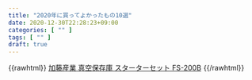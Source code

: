 ```yaml
---
title: "2020年に買ってよかったもの10選"
date: 2020-12-30T22:28:23+09:00
categories: [ "" ]
tags: [ "" ]
draft: true
---
```


<!--more-->

{{rawhtml}}
<a target="_blank" href="https://www.amazon.co.jp/gp/product/B002WA0IXA/ref=as_li_tl?ie=UTF8&camp=247&creative=1211&creativeASIN=B002WA0IXA&linkCode=as2&tag=h1g00d-22&linkId=98705a10e17d82a13055d8d470cc15f7">加藤産業 真空保存庫 スターターセット FS-200B</a><img src="//ir-jp.amazon-adsystem.com/e/ir?t=h1g00d-22&l=am2&o=9&a=B002WA0IXA" width="1" height="1" border="0" alt="" style="border:none !important; margin:0px !important;" />
{{/rawhtml}}
